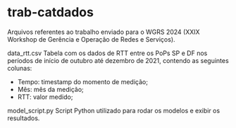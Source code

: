 # trab-catdados
Arquivos referentes ao trabalho enviado para o WGRS 2024 (XXIX Workshop de Gerência e Operação de Redes e Serviços).

data_rtt.csv Tabela com os dados de RTT entre os PoPs SP e DF nos períodos de início de outubro até dezembro de 2021, contendo as seguintes colunas:
  * Tempo: timestamp do momento de medição;
  * Mês: mês da medição;
  * RTT: valor medido;

model_script.py Script Python utilizado para rodar os modelos e exibir os resultados.
